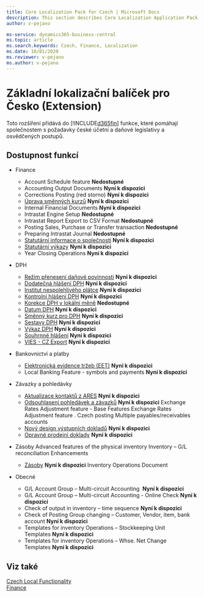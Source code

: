 ```yaml
---
title: Core Localization Pack for Czech | Microsoft Docs
description: This section describes Core Localization Application Pack for Czech extension functionality.
author: v-pejano

ms-service: dynamics365-business-central
ms.topic: article
ms.search.keywords: Czech, Finance, Localization
ms.date: 10/01/2020
ms.reviewer: v-pejano
ms.author: v-pejano
---
```


# Základní lokalizační balíček pro Česko (Extension)

Toto rozšíření přidává do [!INCLUDE[d365fin](../../includes/d365fin_md.md)] funkce, které pomáhají společnostem s požadavky české účetní a daňové legislativy a osvědčených postupů.

## Dostupnost funkcí

* Finance
  * Account Schedule feature **Nedostupné**
  * Accounting Output Documents **Nyní k dispozici**
  * Corrections Posting (red storno) **Nyní k dispozici**
  * [Úprava směnných kurzů](how-to-update-exchange-rate.md) **Nyní k dispozici**
  * Internal Financial Documents **Nyní k dispozici**
  * Intrastat Engine Setup **Nedostupné**
  * Intrastat Report Export to CSV Format **Nedostupné**
  * Posting Sales, Purchase or Transfer transaction **Nedostupné**
  * Preparing Intrastat Journal **Nedostupné**
  * [Statutární informace o společnosti](statutory-company-information.md) **Nyní k dispozici**
  * [Statutární výkazy](statutory-statements.md) **Nyní k dispozici**
  * Year Closing Operations **Nyní k dispozici**

* DPH
  * [Režim přenesení daňové povinnosti](how-to-setup-and-post-reverse-charge.md) **Nyní k dispozici**
  * [Dodatečná hlášení DPH](supplementary-vat-statement.md) **Nyní k dispozici**
  * [Institut nespolehlivého plátce](unreliable-payer.md) **Nyní k dispozici**
  * [Kontrolní hlášení DPH](how-to-create-vat-control-report.md) **Nyní k dispozici**
  * [Korekce DPH v lokální měně](how-to-setup-vat-correction-local-currency.md) **Nedostupné**
  * [Datum DPH](how-to-setup-vat-date.md) **Nyní k dispozici**
  * [Směnný kurz pro DPH](how-to-setup-vat-exchange-rate.md) **Nyní k dispozici**
  * [Sestavy DPH](czech-vat-reports.md) **Nyní k dispozici**
  * [Výkaz DPH](vat-statement.md) **Nyní k dispozici**
  * [Souhrnné hlášení](vies-cz.md) **Nyní k dispozici**
  * [VIES - CZ Export](how-to-use-vies-cz-export.md) **Nyní k dispozici**

* Bankovnictví a platby
  * [Elektronická evidence tržeb (EET)](eet.md) **Nyní k dispozici**
  * Local Banking Feature - symbols and payments **Nyní k dispozici**

* Závazky a pohledávky
  * [Aktualizace kontaktů z ARES](how-to-update-contacts-from-ares.md) **Nyní k dispozici**
  * [Odsouhlasení pohledávek a závazků](customers-vendors-reconciliations.md) **Nyní k dispozici**
Exchange Rates Adjustment feature - Base Features
Exchange Rates Adjustment feature . Czech posting
Multiple payables/receivables accounts
  * [Nový design výstupních dokladů](new-design-of-output-documents.md) **Nyní k dispozici**
  * [Opravné prodejní doklady](sales-correcting-documents.md) **Nyní k dispozici**

* Zásoby
Advanced features of the physical inventory
Inventory – G/L reconciliation Enhancements
  * [Zásoby](inventory-counting-document.md) **Nyní k dispozici**
Inventory Operations Document

* Obecné
  * G/L Account Group – Multi-circuit Accounting  **Nyní k dispozici**
  * G/L Account Group – Multi-circuit Accounting - Online Check **Nyní k dispozici**
  * Check of output in inventory – time sequence **Nyní k dispozici**
  * Check of Posting Group changing – Customer, Vendor, item, bank account **Nyní k dispozici**
  * Templates for inventory Operations – Stockkeeping Unit Templates **Nyní k dispozici**
  * Templates for inventory Operations – Whse. Net Change Templates **Nyní k dispozici**

## Viz také  

[Czech Local Functionality](czech-local-functionality.md)  
[Finance](../../finance.md)
